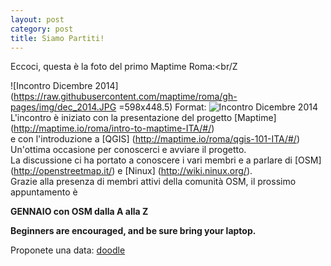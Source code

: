 ```yaml
---
layout: post
category: post
title: Siamo Partiti!
---
```


Eccoci, questa è la foto del primo Maptime Roma:<br/Z

![Incontro Dicembre 2014](https://raw.githubusercontent.com/maptime/roma/gh-pages/img/dec_2014.JPG =598x448.5)
Format: ![Incontro Dicembre 2014](url)
<br/>
L'incontro è iniziato con la presentazione del progetto [Maptime] (http://maptime.io/roma/intro-to-maptime-ITA/#/)<br/>
e con l'introduzione a [QGIS] (http://maptime.io/roma/qgis-101-ITA/#/)<br/>
Un'ottima occasione per conoscerci e avviare il progetto.<br/>
La discussione ci ha portato a conoscere i vari membri e a parlare di [OSM] (http://openstreetmap.it/) e [Ninux] (http://wiki.ninux.org/).<br/>
Grazie alla presenza di membri attivi della comunità OSM, il prossimo appuntamento è<br/> 


__GENNAIO con OSM dalla A alla Z__ <br/>

__Beginners are encouraged, and be sure bring your laptop.__ <br/>

Proponete una data: [doodle](http://doodle.com/a3rv5utkdc2bzkyp)


